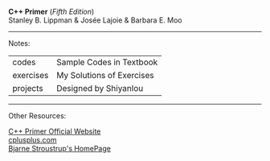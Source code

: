 **C++ Primer** (_Fifth Edition_)  
Stanley B. Lippman & Josée Lajoie & Barbara E. Moo  

---
Notes:  
<table>
<tr>
<td>codes</td>
<td>Sample Codes in Textbook</td>
</tr>
<tr>
<td>exercises</td>
<td>My Solutions of Exercises</td>
</tr>
<tr>
<td>projects</td>
<td>Designed by Shiyanlou</td>
</tr>
</table>

---
Other Resources:  

[C++ Primer Official Website](http://www.informit.com/store/c-plus-plus-primer-9780321714114)  
[cplusplus.com](http://www.cplusplus.com/)  
[Bjarne Stroustrup's HomePage](http://www.stroustrup.com/index.html)  
